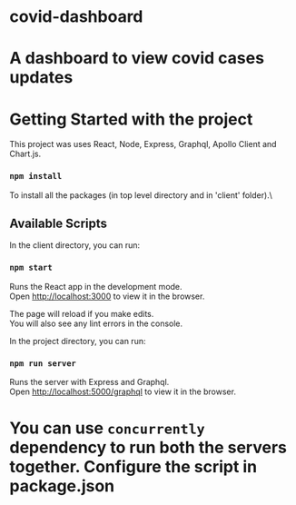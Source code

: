 # covid-dashboard

# A dashboard to view covid cases updates

# Getting Started with the project

This project was uses React, Node, Express, Graphql, Apollo Client and Chart.js.

### `npm install`

To install all the packages (in top level directory and in 'client' folder).\

## Available Scripts

In the client directory, you can run:

### `npm start`

Runs the React app in the development mode.\
Open [http://localhost:3000](http://localhost:3000) to view it in the browser.

The page will reload if you make edits.\
You will also see any lint errors in the console.

In the project directory, you can run:

### `npm run server`

Runs the server with Express and Graphql.\
Open [http://localhost:5000/graphql](http://localhost:5000/graphql) to view it in the browser.

# You can use `concurrently` dependency to run both the servers together. Configure the script in package.json


